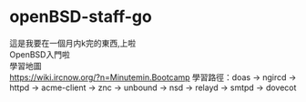 # openBSD-staff-go
這是我要在一個月内k完的東西,上啦  
OpenBSD入門啦  
學習地圖  
https://wiki.ircnow.org/?n=Minutemin.Bootcamp 
學習路徑：doas -> ngircd -> httpd -> acme-client -> znc -> unbound -> nsd -> relayd -> smtpd -> dovecot
